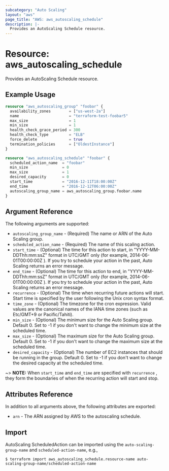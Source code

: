 ```yaml
---
subcategory: "Auto Scaling"
layout: "aws"
page_title: "AWS: aws_autoscaling_schedule"
description: |-
  Provides an AutoScaling Schedule resource.
---
```


# Resource: aws_autoscaling_schedule

Provides an AutoScaling Schedule resource.

## Example Usage

```terraform
resource "aws_autoscaling_group" "foobar" {
  availability_zones        = ["us-west-2a"]
  name                      = "terraform-test-foobar5"
  max_size                  = 1
  min_size                  = 1
  health_check_grace_period = 300
  health_check_type         = "ELB"
  force_delete              = true
  termination_policies      = ["OldestInstance"]
}

resource "aws_autoscaling_schedule" "foobar" {
  scheduled_action_name  = "foobar"
  min_size               = 0
  max_size               = 1
  desired_capacity       = 0
  start_time             = "2016-12-11T18:00:00Z"
  end_time               = "2016-12-12T06:00:00Z"
  autoscaling_group_name = aws_autoscaling_group.foobar.name
}
```

## Argument Reference

The following arguments are supported:

* `autoscaling_group_name` - (Required) The name or ARN of the Auto Scaling group.
* `scheduled_action_name` - (Required) The name of this scaling action.
* `start_time` - (Optional) The time for this action to start, in "YYYY-MM-DDThh:mm:ssZ" format in UTC/GMT only (for example, 2014-06-01T00:00:00Z ).
                            If you try to schedule your action in the past, Auto Scaling returns an error message.
* `end_time` - (Optional) The time for this action to end, in "YYYY-MM-DDThh:mm:ssZ" format in UTC/GMT only (for example, 2014-06-01T00:00:00Z ).
                          If you try to schedule your action in the past, Auto Scaling returns an error message.
* `recurrence` - (Optional) The time when recurring future actions will start. Start time is specified by the user following the Unix cron syntax format.
* `time_zone` - (Optional)  The timezone for the cron expression. Valid values are the canonical names of the IANA time zones (such as Etc/GMT+9 or Pacific/Tahiti).
* `min_size` - (Optional) The minimum size for the Auto Scaling group. Default 0.
Set to -1 if you don't want to change the minimum size at the scheduled time.
* `max_size` - (Optional) The maximum size for the Auto Scaling group. Default 0.
Set to -1 if you don't want to change the maximum size at the scheduled time.
* `desired_capacity` - (Optional) The number of EC2 instances that should be running in the group. Default 0.  Set to -1 if you don't want to change the desired capacity at the scheduled time.

~> **NOTE:** When `start_time` and `end_time` are specified with `recurrence` , they form the boundaries of when the recurring action will start and stop.

## Attributes Reference

In addition to all arguments above, the following attributes are exported:

* `arn` - The ARN assigned by AWS to the autoscaling schedule.

## Import

AutoScaling ScheduledAction can be imported using the `auto-scaling-group-name` and `scheduled-action-name`, e.g.,

```
$ terraform import aws_autoscaling_schedule.resource-name auto-scaling-group-name/scheduled-action-name
```
